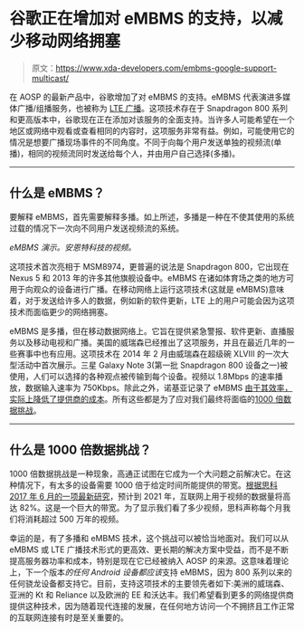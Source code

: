 # 谷歌正在增加对 eMBMS 的支持，以减少移动网络拥塞

> 原文：<https://www.xda-developers.com/embms-google-support-multicast/>

在 AOSP 的最新产品中，谷歌增加了对 eMBMS 的支持。eMBMS 代表演进多媒体广播/组播服务，也被称为 [LTE 广播](https://www.qualcomm.com/invention/technologies/lte/broadcast)。这项技术存在于 Snapdragon 800 系列和更高版本中，谷歌现在正在添加对该服务的全面支持。当许多人可能希望在一个地区或网络中观看或查看相同的内容时，这项服务非常有益。例如，可能使用它的情况是想要广播现场事件的不同角度。不同于向每个用户发送单独的视频流(单播)，相同的视频流同时发送给每个人，并由用户自己选择(多播)。

* * *

## 什么是 eMBMS？

要解释 eMBMS，首先需要解释多播。如上所述，多播是一种在不使其使用的系统过载的情况下一次向不同用户发送视频流的系统。

*eMBMS 演示。安恩特科技的视频。*

这项技术首次亮相于 MSM8974，更普遍的说法是 Snapdragon 800，它出现在 Nexus 5 和 2013 年的许多其他旗舰设备中。eMBMS 在诸如体育场之类的地方可用于向观众的设备进行广播。在移动网络上运行这项技术(这就是 eMBMS)意味着，对于发送给许多人的数据，例如新的软件更新，LTE 上的用户可能会因为这项技术而面临更少的网络拥塞。

eMBMS 是多播，但在移动数据网络上。它旨在提供紧急警报、软件更新、直播服务以及移动电视和广播。美国的威瑞森已经推出了这项服务，并且在最近几年的一些赛事中也有应用。这项技术在 2014 年 2 月由威瑞森在超级碗 XLVIII 的一次大型活动中首次展示。三星 Galaxy Note 3(第一批 Snapdragon 800 设备之一)被使用，人们可以选择的各种观点被传输到每个设备。视频以 1.8Mbps 的速率播放，数据输入速率为 750Kbps。除此之外，诺基亚记录了 eMBMS [由于其效率，实际上降低了提供商的成本](https://insight.nokia.com/embms-more-efficient-use-spectrum)。所有这些都是为了应对我们最终将面临的[1000 倍数据挑战](https://www.qualcomm.com/invention/1000x)。

* * *

## 什么是 1000 倍数据挑战？

1000 倍数据挑战是一种现象，高通正试图在它成为一个大问题之前解决它。在这种情况下，有太多的设备需要 1000 倍于给定时间所能提供的带宽。[根据思科 2017 年 6 月的一项最新研究](https://www.cisco.com/c/en/us/solutions/collateral/service-provider/visual-networking-index-vni/complete-white-paper-c11-481360.html#_Toc484531491)，预计到 2021 年，互联网上用于视频的数据量将高达 82%。这是一个巨大的带宽。为了显示我们看了多少视频，思科声称每个月我们将消耗超过 500 万年的视频。

幸运的是，有了多播和 eMBMS 技术，这个挑战可以被恰当地面对。我们可以从 eMBMS 或 LTE 广播技术形式的更高效、更长期的解决方案中受益，而不是不断提高服务器功率和成本，特别是现在它已经被纳入 AOSP 的来源。这意味着理论上，下一个版本*的任何 Android 设备都应该*支持 eMBMS，因为 800 系列以来的任何骁龙设备都支持它。目前，支持这项技术的主要领先者如下:美洲的威瑞森、亚洲的 Kt 和 Reliance 以及欧洲的 EE 和沃达丰。我们希望看到更多的网络提供商提供这种技术，因为随着现代连接的发展，在任何地方访问一个不拥挤且工作正常的互联网连接有时是至关重要的。